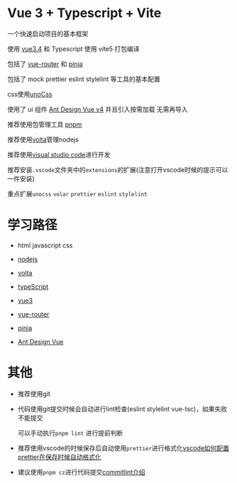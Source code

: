 <!--
 * @Description: Copyright (c) ydfk. All rights reserved
 * @Author: ydfk
 * @Date: 2021-08-24 17:24:45
 * @LastEditors: ydfk
 * @LastEditTime: 2024-02-29 17:05:50
-->

# Vue 3 + Typescript + Vite

一个快速启动项目的基本框架

使用 [vue3.4](https://cn.vuejs.org/guide/introduction.html) 和 Typescript 使用 vite5 打包编译

包括了 [vue-router](https://router.vuejs.org/zh/) 和 [pinia](https://pinia.vuejs.org/zh/)

包括了 mock prettier eslint stylelint 等工具的基本配置

css使用[unoCss](https://unocss.nodejs.cn/)

使用了 ui 组件 [Ant Design Vue v4](https://www.antdv.com/components/overview-cn) 并且引入按需加载 无需再导入

推荐使用包管理工具 [pnpm](https://pnpm.io/)

推荐使用[volta](https://volta.sh/)管理nodejs

推荐使用[visual studio code](https://code.visualstudio.com/)进行开发

推荐安装`.vscode`文件夹中的`extensions`的扩展(注意打开vscode时候的提示可以一件安装)

重点扩展`unocss` `volar` `prettier` `eslint` `stylelint`

# 学习路径

- html javascript css

- [nodejs](https://juejin.cn/post/6939556120956502053)

- [volta](https://volta.sh/)

- [typeScript](https://ts.xcatliu.com/)

- [vue3](https://cn.vuejs.org/guide/introduction.html)

- [vue-router](https://router.vuejs.org/zh/)

- [pinia](https://pinia.vuejs.org/zh/)

- [Ant Design Vue](https://www.antdv.com/components/overview-cn)

# 其他

- 推荐使用git
- 代码使用git提交时候会自动进行lint检查(eslint stylelint vue-tsc)，如果失败不能提交

  可以手动执行`pnpm lint` 进行提前判断

- 推荐使用vscode的时候保存后自动使用`prettier`进行格式化[vscode如何配置prettier在保存时候自动格式化](https://blog.csdn.net/qq_37815596/article/details/109225879)

- 建议使用`pnpm cz`进行代码提交[commitlint介绍](https://juejin.cn/post/7068988460899500040)
